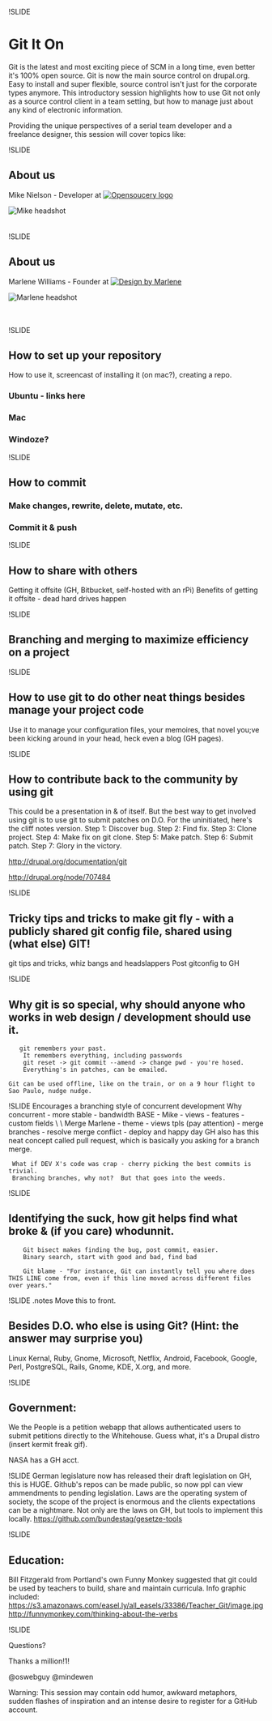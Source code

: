 !SLIDE
# Git It On
Git is the latest and most exciting piece of SCM in a long time, even better it's 100% open source.  Git is now the main source control on drupal.org. Easy to install and super flexible, source control isn't just for the corporate types anymore.    This introductory session highlights how to use Git not only as a source control client in a team setting, but how to manage just about any kind of electronic information.

   Providing the unique perspectives of a serial team developer and a freelance designer, this session will cover topics like:

!SLIDE
## About us
Mike Nielson - Developer at [![Opensoucery logo](../file/opensourcery.png)](http://opensourcery.com)

![Mike headshot](../file/mike-photo.jpg)
<br/><br/><br/>
!SLIDE
## About us

Marlene Williams - Founder at [![Design by Marlene](../file/logo-marlene.png)](http://www.designbymarlene.com/)

![Marlene headshot](../file/marlene-photo.jpg)
<br/><br/><br/>





!SLIDE
## How to set up your repository
  How to use it, screencast of installing it (on mac?), creating a repo.
### Ubuntu - links here
### Mac
### Windoze?

!SLIDE
## How to commit
### Make changes, rewrite, delete, mutate, etc.
### Commit it & push

!SLIDE
## How to share with others
Getting it offsite (GH, Bitbucket, self-hosted with an rPi)
Benefits of getting it offsite - dead hard drives happen


!SLIDE
## Branching and merging to maximize efficiency on a project

!SLIDE
## How to use git to do other neat things besides manage your project code
  Use it to manage your configuration files, your memoires, that novel you;ve been kicking around in your head, heck even a blog (GH pages).

!SLIDE
## How to contribute back to the community by using git

This could be a presentation in & of itself. But the best way to get involved using git is to use git to submit patches on D.O.  For the uninitiated, here's the cliff notes version.
  Step 1: Discover bug.
  Step 2: Find fix.
  Step 3: Clone project.
  Step 4: Make fix on git clone.
  Step 5: Make patch.
  Step 6: Submit patch.
  Step 7: Glory in the victory.

http://drupal.org/documentation/git

http://drupal.org/node/707484


!SLIDE
## Tricky tips and tricks to make git fly - with a publicly shared git config file, shared using (what else) GIT!
  git tips and tricks, whiz bangs and headslappers
    Post gitconfig to GH

!SLIDE
## Why git is so special, why should anyone who works in web design / development should use it.
       git remembers your past.
        It remembers everything, including passwords
        git reset -> git commit --amend -> change pwd - you're hosed.
        Everything's in patches, can be emailed.

    Git can be used offline, like on the train, or on a 9 hour flight to Sao Paulo, nudge nudge.
!SLIDE
    Encourages a branching style of concurrent development
      Why concurrent - more stable - bandwidth
      BASE - Mike - views - features - custom fields
        \                                            \ Merge
         Marlene - theme - views tpls (pay attention)   - merge branches - resolve merge conflict - deploy and happy day
     GH also has this neat concept called pull request, which is basically you asking for a branch merge.

     What if DEV X's code was crap - cherry picking the best commits is trivial.
     Branching branches, why not?  But that goes into the weeds.

!SLIDE
## Identifying the suck, how git helps find what broke & (if you care) whodunnit.

        Git bisect makes finding the bug, post commit, easier.
        Binary search, start with good and bad, find bad

        Git blame - "For instance, Git can instantly tell you where does THIS LINE come from, even if this line moved across different files over years."

!SLIDE
.notes Move this to front.
## Besides D.O. who else is using Git?  (Hint: the answer may surprise you)
  Linux Kernal, Ruby, Gnome, Microsoft, Netflix, Android, Facebook, Google, Perl, PostgreSQL, Rails, Gnome, KDE, X.org, and more.

!SLIDE
## Government:
  We the People is a petition webapp that allows authenticated users to submit petitions directly to the Whitehouse.  Guess what, it's a Drupal distro (insert kermit freak gif).

  NASA has a GH acct.

!SLIDE
  German legislature now has released their draft legislation on GH, this is HUGE.  Github's repos can be made public, so now ppl can view ammendments to pending legislation.
  Laws are the operating system of society, the scope of the project is enormous and the clients expectations can be a nightmare.
  Not only are the laws on GH, but tools to implement this locally. https://github.com/bundestag/gesetze-tools

!SLIDE
## Education:
Bill Fitzgerald from Portland's own Funny Monkey suggested that git could be used by teachers to build, share and maintain curricula. Info graphic included: https://s3.amazonaws.com/easel.ly/all_easels/33386/Teacher_Git/image.jpg   http://funnymonkey.com/thinking-about-the-verbs

!SLIDE

Questions?

Thanks a million!1!

@oswebguy @mindewen

Warning: This session may contain odd humor, awkward metaphors, sudden flashes of inspiration and an intense desire to register for a GitHub account.

